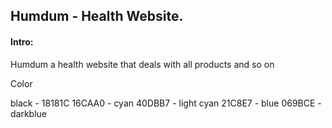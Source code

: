 ## Humdum - Health Website.


#### Intro:
Humdum a health website that deals with all products and so on


Color

black - 18181C
16CAA0 - cyan
40DBB7 - light cyan
21C8E7 - blue
069BCE - darkblue